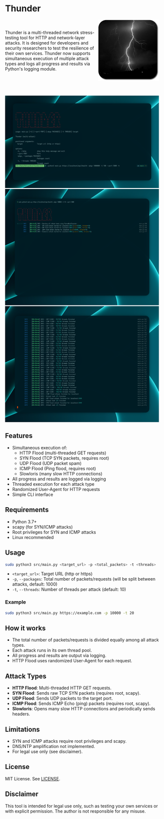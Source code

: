 # Thunder

<img src="./data/header.png" width="200px" align="right">

<br><br>
Thunder is a multi-threaded network stress-testing tool for HTTP and network-layer attacks. It is designed for developers and security researchers to test the resilience of their own services. Thunder now supports simultaneous execution of multiple attack types and logs all progress and results via Python's logging module.

<br><br><br>

![alt text](data/2.png)
![alt text](data/3.png)
![alt text](data/4.png)

## Features
- Simultaneous execution of:
  - HTTP Flood (multi-threaded GET requests)
  - SYN Flood (TCP SYN packets, requires root)
  - UDP Flood (UDP packet spam)
  - ICMP Flood (Ping flood, requires root)
  - Slowloris (many slow HTTP connections)
- All progress and results are logged via logging
- Threaded execution for each attack type
- Randomized User-Agent for HTTP requests
- Simple CLI interface

## Requirements
- Python 3.7+
- scapy (for SYN/ICMP attacks)
- Root privileges for SYN and ICMP attacks
- Linux recommended


## Usage
```sh
sudo python3 src/main.py <target_url> -p <total_packets> -t <threads>
```
- `<target_url>`: Target URL (http or https)
- `-p`, `--packages`: Total number of packets/requests (will be split between attacks, default: 1000)
- `-t`, `--threads`: Number of threads per attack (default: 10)

### Example
```sh
sudo python3 src/main.py https://example.com -p 10000 -t 20
```

## How it works
- The total number of packets/requests is divided equally among all attack types.
- Each attack runs in its own thread pool.
- All progress and results are output via logging.
- HTTP Flood uses randomized User-Agent for each request.

## Attack Types
- **HTTP Flood**: Multi-threaded HTTP GET requests.
- **SYN Flood**: Sends raw TCP SYN packets (requires root, scapy).
- **UDP Flood**: Sends UDP packets to the target port.
- **ICMP Flood**: Sends ICMP Echo (ping) packets (requires root, scapy).
- **Slowloris**: Opens many slow HTTP connections and periodically sends headers.

## Limitations
- SYN and ICMP attacks require root privileges and scapy.
- DNS/NTP amplification not implemented.
- For legal use only (see disclaimer).

## License
MIT License. See [LICENSE](LICENSE).

## Disclaimer
This tool is intended for legal use only, such as testing your own services or with explicit permission. The author is not responsible for any misuse.
